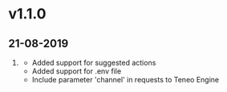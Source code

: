 
# v1.1.0
## 21-08-2019
1. [](#improved)
    * Added support for suggested actions
    * Added support for .env file
    * Include parameter 'channel' in requests to Teneo Engine
